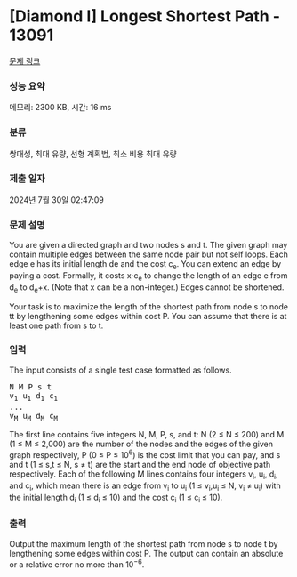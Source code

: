 # [Diamond I] Longest Shortest Path - 13091 

[문제 링크](https://www.acmicpc.net/problem/13091) 

### 성능 요약

메모리: 2300 KB, 시간: 16 ms

### 분류

쌍대성, 최대 유량, 선형 계획법, 최소 비용 최대 유량

### 제출 일자

2024년 7월 30일 02:47:09

### 문제 설명

<p>You are given a directed graph and two nodes s and t. The given graph may contain multiple edges between the same node pair but not self loops. Each edge e has its initial length de and the cost c<sub>e</sub>. You can extend an edge by paying a cost. Formally, it costs x⋅c<sub>e</sub> to change the length of an edge e from d<sub>e</sub> to d<sub>e</sub>+x. (Note that x can be a non-integer.) Edges cannot be shortened.</p>

<p>Your task is to maximize the length of the shortest path from node s to node tt by lengthening some edges within cost P. You can assume that there is at least one path from s to t.</p>

### 입력 

 <p>The input consists of a single test case formatted as follows.</p>

<pre>N M P s t
v<sub>1</sub> u<sub>1</sub> d<sub>1</sub> c<sub>1</sub>
...
v<sub>M</sub> u<sub>M</sub> d<sub>M</sub> c<sub>M</sub></pre>

<p>The first line contains five integers N, M, P, s, and t: N (2 ≤ N ≤ 200) and M (1 ≤ M ≤ 2,000) are the number of the nodes and the edges of the given graph respectively, P (0 ≤ P ≤ 10<sup>6</sup>) is the cost limit that you can pay, and s and t (1 ≤ s,t ≤ N, s ≠ t) are the start and the end node of objective path respectively. Each of the following M lines contains four integers v<sub>i</sub>, u<sub>i</sub>, d<sub>i</sub>, and c<sub>i</sub>, which mean there is an edge from v<sub>i</sub> to u<sub>i</sub> (1 ≤ v<sub>i</sub>,u<sub>i</sub> ≤ N, v<sub>i</sub> ≠ u<sub>i</sub>) with the initial length d<sub>i</sub> (1 ≤ d<sub>i</sub> ≤ 10) and the cost c<sub>i</sub> (1 ≤ c<sub>i </sub>≤ 10).</p>

### 출력 

 <p>Output the maximum length of the shortest path from node s to node t by lengthening some edges within cost P. The output can contain an absolute or a relative error no more than 10<sup>−6</sup>.</p>

